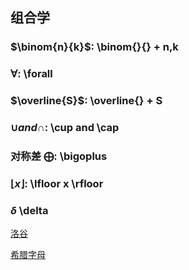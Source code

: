 ## 组合学

### $\binom{n}{k}$: \binom{}{} + n,k

### $\forall$: \forall

### $\overline{S}$: \overline{} + S

### $\cup and \cap$: \cup and \cap

### 对称差 $\bigoplus$: \bigoplus

### $\lfloor x \rfloor$: \lfloor x \rfloor

### $\delta$ \delta

[洛谷](https://www.luogu.com.cn/article/4a81e2tt)

[希腊字母](https://blog.csdn.net/huanhuan_coder/article/details/79325118)